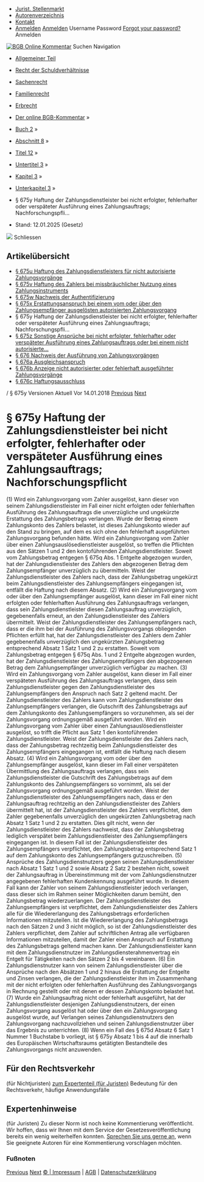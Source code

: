   * [Jurist. Stellenmarkt](https://bgb.kommentar.de/Buch-2/Abschnitt-8/Titel-12/Untertitel-3/Kapitel-3/Unterkapitel-3/</job-board> "Jurist. Stellenmarkt")
  * [Autorenverzeichnis](https://bgb.kommentar.de/Buch-2/Abschnitt-8/Titel-12/Untertitel-3/Kapitel-3/Unterkapitel-3/</Autorenverzeichnis> "Autorenverzeichnis")
  * [Kontakt](https://bgb.kommentar.de/Buch-2/Abschnitt-8/Titel-12/Untertitel-3/Kapitel-3/Unterkapitel-3/</Kontakt>)
  * [Anmelden](https://bgb.kommentar.de/Buch-2/Abschnitt-8/Titel-12/Untertitel-3/Kapitel-3/Unterkapitel-3/<#login> "show login form") [Anmelden](https://bgb.kommentar.de/Buch-2/Abschnitt-8/Titel-12/Untertitel-3/Kapitel-3/Unterkapitel-3/<#> "hide login form") Username Password
[Forgot your password?](https://bgb.kommentar.de/Buch-2/Abschnitt-8/Titel-12/Untertitel-3/Kapitel-3/Unterkapitel-3/</user/forgotpassword>) Anmelden 


[![BGB Online Kommentar](https://bgb.kommentar.de/extension/bgb/design/bgb/images/logo.png)](https://bgb.kommentar.de/Buch-2/Abschnitt-8/Titel-12/Untertitel-3/Kapitel-3/Unterkapitel-3/</> "BGB Online Kommentar")
Suchen
Navigation
  * [Allgemeiner Teil](https://bgb.kommentar.de/Buch-2/Abschnitt-8/Titel-12/Untertitel-3/Kapitel-3/Unterkapitel-3/</Buch-1>)
  * [Recht der Schuldverhältnisse](https://bgb.kommentar.de/Buch-2/Abschnitt-8/Titel-12/Untertitel-3/Kapitel-3/Unterkapitel-3/</Buch-2>)
  * [Sachenrecht](https://bgb.kommentar.de/Buch-2/Abschnitt-8/Titel-12/Untertitel-3/Kapitel-3/Unterkapitel-3/</Buch-3>)
  * [Familienrecht](https://bgb.kommentar.de/Buch-2/Abschnitt-8/Titel-12/Untertitel-3/Kapitel-3/Unterkapitel-3/</Buch-4>)
  * [Erbrecht](https://bgb.kommentar.de/Buch-2/Abschnitt-8/Titel-12/Untertitel-3/Kapitel-3/Unterkapitel-3/</Buch-5>)


  * [Der online BGB-Kommentar](https://bgb.kommentar.de/Buch-2/Abschnitt-8/Titel-12/Untertitel-3/Kapitel-3/Unterkapitel-3/</>) »
  * [Buch 2](https://bgb.kommentar.de/Buch-2/Abschnitt-8/Titel-12/Untertitel-3/Kapitel-3/Unterkapitel-3/</Buch-2>) »
  * [Abschnitt 8](https://bgb.kommentar.de/Buch-2/Abschnitt-8/Titel-12/Untertitel-3/Kapitel-3/Unterkapitel-3/</Buch-2/Abschnitt-8>) »
  * [Titel 12](https://bgb.kommentar.de/Buch-2/Abschnitt-8/Titel-12/Untertitel-3/Kapitel-3/Unterkapitel-3/</Buch-2/Abschnitt-8/Titel-12>) »
  * [Untertitel 3](https://bgb.kommentar.de/Buch-2/Abschnitt-8/Titel-12/Untertitel-3/Kapitel-3/Unterkapitel-3/</Buch-2/Abschnitt-8/Titel-12/Untertitel-3>) »
  * [Kapitel 3](https://bgb.kommentar.de/Buch-2/Abschnitt-8/Titel-12/Untertitel-3/Kapitel-3/Unterkapitel-3/</Buch-2/Abschnitt-8/Titel-12/Untertitel-3/Kapitel-3>) »
  * [Unterkapitel 3](https://bgb.kommentar.de/Buch-2/Abschnitt-8/Titel-12/Untertitel-3/Kapitel-3/Unterkapitel-3/</Buch-2/Abschnitt-8/Titel-12/Untertitel-3/Kapitel-3/Unterkapitel-3>) »
  * § 675y Haftung der Zahlungsdienstleister bei nicht erfolgter, fehlerhafter oder verspäteter Ausführung eines Zahlungsauftrags; Nachforschungspfli... 
  * Stand: 12.01.2025 (Gesetz) 


![](https://vg01.met.vgwort.de/na/1c9909529ead4f509072c06d9081a7d5)
Schliessen 
## Artikelübersicht
  * [ § 675u Haftung des Zahlungsdienstleisters für nicht autorisierte Zahlungsvorgänge ](https://bgb.kommentar.de/Buch-2/Abschnitt-8/Titel-12/Untertitel-3/Kapitel-3/Unterkapitel-3/</Buch-2/Abschnitt-8/Titel-12/Untertitel-3/Kapitel-3/Unterkapitel-3/Haftung-des-Zahlungsdienstleisters-fuer-nicht-autorisierte-Zahlungsvorgaenge>)
  * [ § 675v Haftung des Zahlers bei missbräuchlicher Nutzung eines Zahlungsinstruments ](https://bgb.kommentar.de/Buch-2/Abschnitt-8/Titel-12/Untertitel-3/Kapitel-3/Unterkapitel-3/</Buch-2/Abschnitt-8/Titel-12/Untertitel-3/Kapitel-3/Unterkapitel-3/Haftung-des-Zahlers-bei-missbraeuchlicher-Nutzung-eines-Zahlungsinstruments>)
  * [ § 675w Nachweis der Authentifizierung ](https://bgb.kommentar.de/Buch-2/Abschnitt-8/Titel-12/Untertitel-3/Kapitel-3/Unterkapitel-3/</Buch-2/Abschnitt-8/Titel-12/Untertitel-3/Kapitel-3/Unterkapitel-3/Nachweis-der-Authentifizierung>)
  * [ § 675x Erstattungsanspruch bei einem vom oder über den Zahlungsempfänger ausgelösten autorisierten Zahlungsvorgang ](https://bgb.kommentar.de/Buch-2/Abschnitt-8/Titel-12/Untertitel-3/Kapitel-3/Unterkapitel-3/</Buch-2/Abschnitt-8/Titel-12/Untertitel-3/Kapitel-3/Unterkapitel-3/Erstattungsanspruch-bei-einem-vom-oder-ueber-den-Zahlungsempfaenger-ausgeloesten-autorisierten-Zahlungsvorgang>)
  * § 675y Haftung der Zahlungsdienstleister bei nicht erfolgter, fehlerhafter oder verspäteter Ausführung eines Zahlungsauftrags; Nachforschungspfli... 
  * [ § 675z Sonstige Ansprüche bei nicht erfolgter, fehlerhafter oder verspäteter Ausführung eines Zahlungsauftrags oder bei einem nicht autorisierte... ](https://bgb.kommentar.de/Buch-2/Abschnitt-8/Titel-12/Untertitel-3/Kapitel-3/Unterkapitel-3/</Buch-2/Abschnitt-8/Titel-12/Untertitel-3/Kapitel-3/Unterkapitel-3/Sonstige-Ansprueche-bei-nicht-erfolgter-fehlerhafter-oder-verspaeteter-Ausfuehrung-eines-Zahlungsauftrags-oder-bei-einem-nicht-autorisierten-Zahlungsvorgang>)
  * [ § 676 Nachweis der Ausführung von Zahlungsvorgängen ](https://bgb.kommentar.de/Buch-2/Abschnitt-8/Titel-12/Untertitel-3/Kapitel-3/Unterkapitel-3/</Buch-2/Abschnitt-8/Titel-12/Untertitel-3/Kapitel-3/Unterkapitel-3/Nachweis-der-Ausfuehrung-von-Zahlungsvorgaengen>)
  * [ § 676a Ausgleichsanspruch ](https://bgb.kommentar.de/Buch-2/Abschnitt-8/Titel-12/Untertitel-3/Kapitel-3/Unterkapitel-3/</Buch-2/Abschnitt-8/Titel-12/Untertitel-3/Kapitel-3/Unterkapitel-3/Ausgleichsanspruch>)
  * [ § 676b Anzeige nicht autorisierter oder fehlerhaft ausgeführter Zahlungsvorgänge ](https://bgb.kommentar.de/Buch-2/Abschnitt-8/Titel-12/Untertitel-3/Kapitel-3/Unterkapitel-3/</Buch-2/Abschnitt-8/Titel-12/Untertitel-3/Kapitel-3/Unterkapitel-3/Anzeige-nicht-autorisierter-oder-fehlerhaft-ausgefuehrter-Zahlungsvorgaenge>)
  * [ § 676c Haftungsausschluss ](https://bgb.kommentar.de/Buch-2/Abschnitt-8/Titel-12/Untertitel-3/Kapitel-3/Unterkapitel-3/</Buch-2/Abschnitt-8/Titel-12/Untertitel-3/Kapitel-3/Unterkapitel-3/Haftungsausschluss>)


/ § 675y 
Versionen  Aktuell Vor 14.01.2018
[Previous](https://bgb.kommentar.de/Buch-2/Abschnitt-8/Titel-12/Untertitel-3/Kapitel-3/Unterkapitel-3/</Buch-2/Abschnitt-8/Titel-12/Untertitel-3/Kapitel-3/Unterkapitel-3/Erstattungsanspruch-bei-einem-vom-oder-ueber-den-Zahlungsempfaenger-ausgeloesten-autorisierten-Zahlungsvorgang> "§ 675x Erstattungsanspruch bei einem vom oder über den Zahlungsempfänger ausgelösten autorisierten Zahlungsvorgang") [Next](https://bgb.kommentar.de/Buch-2/Abschnitt-8/Titel-12/Untertitel-3/Kapitel-3/Unterkapitel-3/</Buch-2/Abschnitt-8/Titel-12/Untertitel-3/Kapitel-3/Unterkapitel-3/Sonstige-Ansprueche-bei-nicht-erfolgter-fehlerhafter-oder-verspaeteter-Ausfuehrung-eines-Zahlungsauftrags-oder-bei-einem-nicht-autorisierten-Zahlungsvorgang> "§ 675z Sonstige Ansprüche bei nicht erfolgter, fehlerhafter oder verspäteter Ausführung eines Zahlungsauftrags oder bei einem nicht autorisierte...")
# § 675y Haftung der Zahlungsdienstleister bei nicht erfolgter, fehlerhafter oder verspäteter Ausführung eines Zahlungsauftrags; Nachforschungspflicht
(1) Wird ein Zahlungsvorgang vom Zahler ausgelöst, kann dieser von seinem Zahlungsdienstleister im Fall einer nicht erfolgten oder fehlerhaften Ausführung des Zahlungsauftrags die unverzügliche und ungekürzte Erstattung des Zahlungsbetrags verlangen. Wurde der Betrag einem Zahlungskonto des Zahlers belastet, ist dieses Zahlungskonto wieder auf den Stand zu bringen, auf dem es sich ohne den fehlerhaft ausgeführten Zahlungsvorgang befunden hätte. Wird ein Zahlungsvorgang vom Zahler über einen Zahlungsauslösedienstleister ausgelöst, so treffen die Pflichten aus den Sätzen 1 und 2 den kontoführenden Zahlungsdienstleister. Soweit vom Zahlungsbetrag entgegen § 675q Abs. 1 Entgelte abgezogen wurden, hat der Zahlungsdienstleister des Zahlers den abgezogenen Betrag dem Zahlungsempfänger unverzüglich zu übermitteln. Weist der Zahlungsdienstleister des Zahlers nach, dass der Zahlungsbetrag ungekürzt beim Zahlungsdienstleister des Zahlungsempfängers eingegangen ist, entfällt die Haftung nach diesem Absatz.
(2) Wird ein Zahlungsvorgang vom oder über den Zahlungsempfänger ausgelöst, kann dieser im Fall einer nicht erfolgten oder fehlerhaften Ausführung des Zahlungsauftrags verlangen, dass sein Zahlungsdienstleister diesen Zahlungsauftrag unverzüglich, gegebenenfalls erneut, an den Zahlungsdienstleister des Zahlers übermittelt. Weist der Zahlungsdienstleister des Zahlungsempfängers nach, dass er die ihm bei der Ausführung des Zahlungsvorgangs obliegenden Pflichten erfüllt hat, hat der Zahlungsdienstleister des Zahlers dem Zahler gegebenenfalls unverzüglich den ungekürzten Zahlungsbetrag entsprechend Absatz 1 Satz 1 und 2 zu erstatten. Soweit vom Zahlungsbetrag entgegen § 675q Abs. 1 und 2 Entgelte abgezogen wurden, hat der Zahlungsdienstleister des Zahlungsempfängers den abgezogenen Betrag dem Zahlungsempfänger unverzüglich verfügbar zu machen.
(3) Wird ein Zahlungsvorgang vom Zahler ausgelöst, kann dieser im Fall einer verspäteten Ausführung des Zahlungsauftrags verlangen, dass sein Zahlungsdienstleister gegen den Zahlungsdienstleister des Zahlungsempfängers den Anspruch nach Satz 2 geltend macht. Der Zahlungsdienstleister des Zahlers kann vom Zahlungsdienstleister des Zahlungsempfängers verlangen, die Gutschrift des Zahlungsbetrags auf dem Zahlungskonto des Zahlungsempfängers so vorzunehmen, als sei der Zahlungsvorgang ordnungsgemäß ausgeführt worden. Wird ein Zahlungsvorgang vom Zahler über einen Zahlungsauslösedienstleister ausgelöst, so trifft die Pflicht aus Satz 1 den kontoführenden Zahlungsdienstleister. Weist der Zahlungsdienstleister des Zahlers nach, dass der Zahlungsbetrag rechtzeitig beim Zahlungsdienstleister des Zahlungsempfängers eingegangen ist, entfällt die Haftung nach diesem Absatz.
(4) Wird ein Zahlungsvorgang vom oder über den Zahlungsempfänger ausgelöst, kann dieser im Fall einer verspäteten Übermittlung des Zahlungsauftrags verlangen, dass sein Zahlungsdienstleister die Gutschrift des Zahlungsbetrags auf dem Zahlungskonto des Zahlungsempfängers so vornimmt, als sei der Zahlungsvorgang ordnungsgemäß ausgeführt worden. Weist der Zahlungsdienstleister des Zahlungsempfängers nach, dass er den Zahlungsauftrag rechtzeitig an den Zahlungsdienstleister des Zahlers übermittelt hat, ist der Zahlungsdienstleister des Zahlers verpflichtet, dem Zahler gegebenenfalls unverzüglich den ungekürzten Zahlungsbetrag nach Absatz 1 Satz 1 und 2 zu erstatten. Dies gilt nicht, wenn der Zahlungsdienstleister des Zahlers nachweist, dass der Zahlungsbetrag lediglich verspätet beim Zahlungsdienstleister des Zahlungsempfängers eingegangen ist. In diesem Fall ist der Zahlungsdienstleister des Zahlungsempfängers verpflichtet, den Zahlungsbetrag entsprechend Satz 1 auf dem Zahlungskonto des Zahlungsempfängers gutzuschreiben.
(5) Ansprüche des Zahlungsdienstnutzers gegen seinen Zahlungsdienstleister nach Absatz 1 Satz 1 und 2 sowie Absatz 2 Satz 2 bestehen nicht, soweit der Zahlungsauftrag in Übereinstimmung mit der vom Zahlungsdienstnutzer angegebenen fehlerhaften Kundenkennung ausgeführt wurde. In diesem Fall kann der Zahler von seinem Zahlungsdienstleister jedoch verlangen, dass dieser sich im Rahmen seiner Möglichkeiten darum bemüht, den Zahlungsbetrag wiederzuerlangen. Der Zahlungsdienstleister des Zahlungsempfängers ist verpflichtet, dem Zahlungsdienstleister des Zahlers alle für die Wiedererlangung des Zahlungsbetrags erforderlichen Informationen mitzuteilen. Ist die Wiedererlangung des Zahlungsbetrags nach den Sätzen 2 und 3 nicht möglich, so ist der Zahlungsdienstleister des Zahlers verpflichtet, dem Zahler auf schriftlichen Antrag alle verfügbaren Informationen mitzuteilen, damit der Zahler einen Anspruch auf Erstattung des Zahlungsbetrags geltend machen kann. Der Zahlungsdienstleister kann mit dem Zahlungsdienstnutzer im Zahlungsdiensterahmenvertrag ein Entgelt für Tätigkeiten nach den Sätzen 2 bis 4 vereinbaren.
(6) Ein Zahlungsdienstnutzer kann von seinem Zahlungsdienstleister über die Ansprüche nach den Absätzen 1 und 2 hinaus die Erstattung der Entgelte und Zinsen verlangen, die der Zahlungsdienstleister ihm im Zusammenhang mit der nicht erfolgten oder fehlerhaften Ausführung des Zahlungsvorgangs in Rechnung gestellt oder mit denen er dessen Zahlungskonto belastet hat.
(7) Wurde ein Zahlungsauftrag nicht oder fehlerhaft ausgeführt, hat der Zahlungsdienstleister desjenigen Zahlungsdienstnutzers, der einen Zahlungsvorgang ausgelöst hat oder über den ein Zahlungsvorgang ausgelöst wurde, auf Verlangen seines Zahlungsdienstnutzers den Zahlungsvorgang nachzuvollziehen und seinen Zahlungsdienstnutzer über das Ergebnis zu unterrichten.
(8) Wenn ein Fall des § 675d Absatz 6 Satz 1 Nummer 1 Buchstabe b vorliegt, ist § 675y Absatz 1 bis 4 auf die innerhalb des Europäischen Wirtschaftsraums getätigten Bestandteile des Zahlungsvorgangs nicht anzuwenden.
## Für den Rechtsverkehr 
(für Nichtjuristen)
[zum Expertenteil (für Juristen)](https://bgb.kommentar.de/Buch-2/Abschnitt-8/Titel-12/Untertitel-3/Kapitel-3/Unterkapitel-3/<#expertenhinweise>)
Bedeutung für den Rechtsverkehr, häufige Anwendungsfälle
## Expertenhinweise
(für Juristen)
Zu dieser Norm ist noch keine Kommentierung veröffentlicht. Wir hoffen, dass wir Ihnen mit dem Service der Gesetzesveröffentlichung bereits ein wenig weiterhelfen konnten. [Sprechen Sie uns gerne an](https://bgb.kommentar.de/Buch-2/Abschnitt-8/Titel-12/Untertitel-3/Kapitel-3/Unterkapitel-3/</Kontakt>), wenn Sie geeignete Autoren für eine Kommentierung vorschlagen möchten. 
### Fußnoten
[Previous](https://bgb.kommentar.de/Buch-2/Abschnitt-8/Titel-12/Untertitel-3/Kapitel-3/Unterkapitel-3/</Buch-2/Abschnitt-8/Titel-12/Untertitel-3/Kapitel-3/Unterkapitel-3/Erstattungsanspruch-bei-einem-vom-oder-ueber-den-Zahlungsempfaenger-ausgeloesten-autorisierten-Zahlungsvorgang> "§ 675x Erstattungsanspruch bei einem vom oder über den Zahlungsempfänger ausgelösten autorisierten Zahlungsvorgang") [Next](https://bgb.kommentar.de/Buch-2/Abschnitt-8/Titel-12/Untertitel-3/Kapitel-3/Unterkapitel-3/</Buch-2/Abschnitt-8/Titel-12/Untertitel-3/Kapitel-3/Unterkapitel-3/Sonstige-Ansprueche-bei-nicht-erfolgter-fehlerhafter-oder-verspaeteter-Ausfuehrung-eines-Zahlungsauftrags-oder-bei-einem-nicht-autorisierten-Zahlungsvorgang> "§ 675z Sonstige Ansprüche bei nicht erfolgter, fehlerhafter oder verspäteter Ausführung eines Zahlungsauftrags oder bei einem nicht autorisierte...")
[© | Impressum](https://bgb.kommentar.de/Buch-2/Abschnitt-8/Titel-12/Untertitel-3/Kapitel-3/Unterkapitel-3/</Kontakt>) | [AGB](https://bgb.kommentar.de/Buch-2/Abschnitt-8/Titel-12/Untertitel-3/Kapitel-3/Unterkapitel-3/</AGB>) | [Datenschutzerklärung](https://bgb.kommentar.de/Buch-2/Abschnitt-8/Titel-12/Untertitel-3/Kapitel-3/Unterkapitel-3/</Datenschutzerklaerung-fuer-Leser>)
